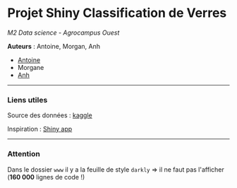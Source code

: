 # Projet Shiny Classification de Verres

*M2 Data science - Agrocampus Ouest*

**Auteurs** : Antoine, Morgan, Anh

 - [Antoine](https://github.com/Chaartimor)
 - Morgane
 - [Anh](https://github.com/phineas-pta)

---

### Liens utiles

Source des données : [kaggle](https://www.kaggle.com/uciml/glass/home)

Inspiration : [Shiny app](https://davesteps.shinyapps.io/machLearn/)

---

### Attention 

Dans le dossier `www` il y a la feuille de style `darkly` ⇒ il ne faut pas l'afficher (**160 000** lignes de code !)

